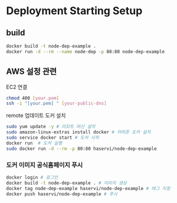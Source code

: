 # Deployment Starting Setup

## build

```bash
docker build -t node-dep-example .
docker run -d --rm --name node-dep -p 80:80 node-dep-example
```

## AWS 설정 관련

EC2 연결

``` bash
chmod 400 [your.pem]
ssh -i "[your.pem] " [your-public-dns]
```

remote 업데이트 도커 설치

``` bash
sudo yum update -y # 리모트 머신 설치
sudo amazon-linux-extras install docker # 아마존 도커 설치
sudo service docker start # 도커 시작
docker run  # 도커 실행
sudo docker run -d --rm -p 80:80 haservi/node-dep-example
```

### 도커 이미지 공식홈페이지 푸시

``` bash
docker login # 로그인
docker build -t node-dep-example . # 이미지 생성
docker tag node-dep-example haservi/node-dep-example # 태그 지정
docker push haservi/node-dep-example # 푸시
```
